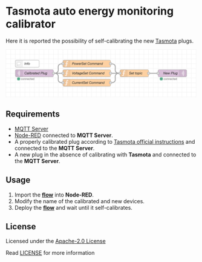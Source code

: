 # Tasmota auto energy monitoring calibrator
Here it is reported the possibility of self-calibrating the new [Tasmota] plugs.

![Flow image](image.png)

## Requirements
- [MQTT Server]
- [Node-RED] connected to **MQTT Server**.
- A properly calibrated plug according to [Tasmota official instructions] and connected to the **MQTT Server**.
- A new plug in the absence of calibrating with **Tasmota** and connected to the **MQTT Server**.

## Usage
1. Import the **[flow]** into **Node-RED**.
2. Modify the name of the calibrated and new devices.
3. Deploy the **[flow]** and wait until it self-calibrates.

## License
Licensed under the [Apache-2.0 License]

Read [LICENSE] for more information

[Tasmota]: https://tasmota.github.io/docs/
[MQTT Server]: https://mqtt.org/
[Node-RED]: https://nodered.org/
[Tasmota official instructions]: https://tasmota.github.io/docs/Power-Monitoring-Calibration/#calibration-procedure
[flow]: flow.json
[Apache-2.0 License]: https://opensource.org/licenses/Apache-2.0
[LICENSE]: LICENSE
